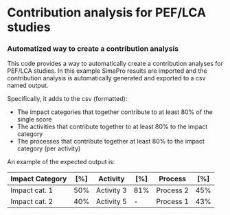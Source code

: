 # Contribution analysis for PEF/LCA studies 

### Automatized way to create a contribution analysis
This code provides a way to automatically create a contribution analyses for PEF/LCA studies. In this example SimaPro results are imported and the contribution analysis is automatically generated and exported to a csv named output. 

Specifically, it adds to the csv (formatted):
- The impact categories that together contribute to at least 80% of the single score
- The activities that contribute together to at least 80% to the impact category
- The processes that contribute together at least 80% to the impact category (per activity)

An example of the expected output is:

| Impact Category | [%] | Activity | [%] | Process | [%] |
| ----------- | ----------- | ----------- | ----------- | ----------- | ----------- | 
| Impact cat. 1 | 50% | Activity 3 | 81% | Process 2 | 45% |
| Impact cat. 2 | 40% | Activity 5 | - | Process 1 | 43% |










